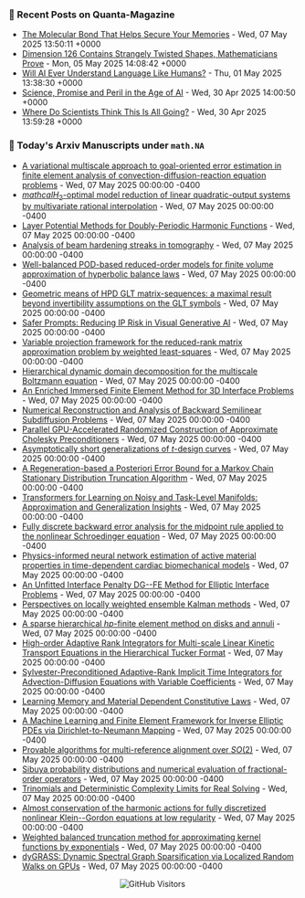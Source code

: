 ### 📝 Recent Posts on Quanta-Magazine
<!-- quanta starts -->
* <a href="https://www.quantamagazine.org/the-molecular-bond-that-helps-secure-your-memories-20250507/">The Molecular Bond That Helps Secure Your Memories</a> - Wed, 07 May 2025 13:50:11 +0000
* <a href="https://www.quantamagazine.org/dimension-126-contains-strangely-twisted-shapes-mathematicians-prove-20250505/">Dimension 126 Contains Strangely Twisted Shapes, Mathematicians Prove</a> - Mon, 05 May 2025 14:08:42 +0000
* <a href="https://www.quantamagazine.org/will-ai-ever-understand-language-like-humans-20250501/">Will AI Ever Understand Language Like Humans?</a> - Thu, 01 May 2025 13:38:30 +0000
* <a href="https://www.quantamagazine.org/ai-changes-science-and-math-forever-20250430/">Science, Promise and Peril in the Age of AI</a> - Wed, 30 Apr 2025 14:00:50 +0000
* <a href="https://www.quantamagazine.org/where-do-scientists-think-this-is-all-going-20250430/">Where Do Scientists Think This Is All Going?</a> - Wed, 30 Apr 2025 13:59:28 +0000
<!-- quanta ends -->


### 📝 Today's Arxiv Manuscripts under ``math.NA``
<!-- arxiv-math-na starts -->
* <a href="https://arxiv.org/abs/2505.02946">A variational multiscale approach to goal-oriented error estimation in finite element analysis of convection-diffusion-reaction equation problems</a> - Wed, 07 May 2025 00:00:00 -0400
* <a href="https://arxiv.org/abs/2505.03057">$mathcal{H}_2$-optimal model reduction of linear quadratic-output systems by multivariate rational interpolation</a> - Wed, 07 May 2025 00:00:00 -0400
* <a href="https://arxiv.org/abs/2505.03074">Layer Potential Methods for Doubly-Periodic Harmonic Functions</a> - Wed, 07 May 2025 00:00:00 -0400
* <a href="https://arxiv.org/abs/2505.03095">Analysis of beam hardening streaks in tomography</a> - Wed, 07 May 2025 00:00:00 -0400
* <a href="https://arxiv.org/abs/2505.03237">Well-balanced POD-based reduced-order models for finite volume approximation of hyperbolic balance laws</a> - Wed, 07 May 2025 00:00:00 -0400
* <a href="https://arxiv.org/abs/2505.03256">Geometric means of HPD GLT matrix-sequences: a maximal result beyond invertibility assumptions on the GLT symbols</a> - Wed, 07 May 2025 00:00:00 -0400
* <a href="https://arxiv.org/abs/2505.03338">Safer Prompts: Reducing IP Risk in Visual Generative AI</a> - Wed, 07 May 2025 00:00:00 -0400
* <a href="https://arxiv.org/abs/2505.03347">Variable projection framework for the reduced-rank matrix approximation problem by weighted least-squares</a> - Wed, 07 May 2025 00:00:00 -0400
* <a href="https://arxiv.org/abs/2505.03360">Hierarchical dynamic domain decomposition for the multiscale Boltzmann equation</a> - Wed, 07 May 2025 00:00:00 -0400
* <a href="https://arxiv.org/abs/2505.03598">An Enriched Immersed Finite Element Method for 3D Interface Problems</a> - Wed, 07 May 2025 00:00:00 -0400
* <a href="https://arxiv.org/abs/2505.03625">Numerical Reconstruction and Analysis of Backward Semilinear Subdiffusion Problems</a> - Wed, 07 May 2025 00:00:00 -0400
* <a href="https://arxiv.org/abs/2505.02977">Parallel GPU-Accelerated Randomized Construction of Approximate Cholesky Preconditioners</a> - Wed, 07 May 2025 00:00:00 -0400
* <a href="https://arxiv.org/abs/2505.03056">Asymptotically short generalizations of $t$-design curves</a> - Wed, 07 May 2025 00:00:00 -0400
* <a href="https://arxiv.org/abs/2505.03157">A Regeneration-based a Posteriori Error Bound for a Markov Chain Stationary Distribution Truncation Algorithm</a> - Wed, 07 May 2025 00:00:00 -0400
* <a href="https://arxiv.org/abs/2505.03205">Transformers for Learning on Noisy and Task-Level Manifolds: Approximation and Generalization Insights</a> - Wed, 07 May 2025 00:00:00 -0400
* <a href="https://arxiv.org/abs/2505.03271">Fully discrete backward error analysis for the midpoint rule applied to the nonlinear Schroedinger equation</a> - Wed, 07 May 2025 00:00:00 -0400
* <a href="https://arxiv.org/abs/2505.03382">Physics-informed neural network estimation of active material properties in time-dependent cardiac biomechanical models</a> - Wed, 07 May 2025 00:00:00 -0400
* <a href="https://arxiv.org/abs/2312.15402">An Unfitted Interface Penalty DG--FE Method for Elliptic Interface Problems</a> - Wed, 07 May 2025 00:00:00 -0400
* <a href="https://arxiv.org/abs/2402.00027">Perspectives on locally weighted ensemble Kalman methods</a> - Wed, 07 May 2025 00:00:00 -0400
* <a href="https://arxiv.org/abs/2402.12831">A sparse hierarchical $hp$-finite element method on disks and annuli</a> - Wed, 07 May 2025 00:00:00 -0400
* <a href="https://arxiv.org/abs/2406.19479">High-order Adaptive Rank Integrators for Multi-scale Linear Kinetic Transport Equations in the Hierarchical Tucker Format</a> - Wed, 07 May 2025 00:00:00 -0400
* <a href="https://arxiv.org/abs/2410.19662">Sylvester-Preconditioned Adaptive-Rank Implicit Time Integrators for Advection-Diffusion Equations with Variable Coefficients</a> - Wed, 07 May 2025 00:00:00 -0400
* <a href="https://arxiv.org/abs/2502.05463">Learning Memory and Material Dependent Constitutive Laws</a> - Wed, 07 May 2025 00:00:00 -0400
* <a href="https://arxiv.org/abs/2504.03895">A Machine Learning and Finite Element Framework for Inverse Elliptic PDEs via Dirichlet-to-Neumann Mapping</a> - Wed, 07 May 2025 00:00:00 -0400
* <a href="https://arxiv.org/abs/2504.19140">Provable algorithms for multi-reference alignment over $SO(2)$</a> - Wed, 07 May 2025 00:00:00 -0400
* <a href="https://arxiv.org/abs/2504.21523">Sibuya probability distributions and numerical evaluation of fractional-order operators</a> - Wed, 07 May 2025 00:00:00 -0400
* <a href="https://arxiv.org/abs/2202.06115">Trinomials and Deterministic Complexity Limits for Real Solving</a> - Wed, 07 May 2025 00:00:00 -0400
* <a href="https://arxiv.org/abs/2406.12363">Almost conservation of the harmonic actions for fully discretized nonlinear Klein--Gordon equations at low regularity</a> - Wed, 07 May 2025 00:00:00 -0400
* <a href="https://arxiv.org/abs/2503.03183">Weighted balanced truncation method for approximating kernel functions by exponentials</a> - Wed, 07 May 2025 00:00:00 -0400
* <a href="https://arxiv.org/abs/2505.02741">dyGRASS: Dynamic Spectral Graph Sparsification via Localized Random Walks on GPUs</a> - Wed, 07 May 2025 00:00:00 -0400
<!-- arxiv-math-na ends -->

<div align="center">
  
![GitHub Visitors](https://api.visitorbadge.io/api/visitors?path=https%3A%2F%2Fgithub.com%2Flowrank&label=profile%20views&labelColor=%231e1e2e&countColor=%23cba6f7)



</div>
